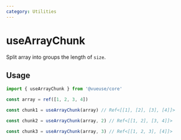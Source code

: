 ```yaml
---
category: Utilities
---
```


# useArrayChunk

Split array into groups the length of `size`.

## Usage

```js
import { useArrayChunk } from '@vueuse/core'

const array = ref([1, 2, 3, 4])

const chunk1 = useArrayChunk(array) // Ref<[[1], [2], [3], [4]]>

const chunk2 = useArrayChunk(array, 2) // Ref<[[1, 2], [3, 4]]>

const chunk3 = useArrayChunk(array, 3) // Ref<[[1, 2, 3], [4]]>
```
